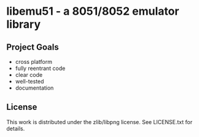 # libemu51 - a 8051/8052 emulator library

## Project Goals

- cross platform
- fully reentrant code
- clear code
- well-tested
- documentation

## License

This work is distributed under the zlib/libpng license. See LICENSE.txt for
details.

